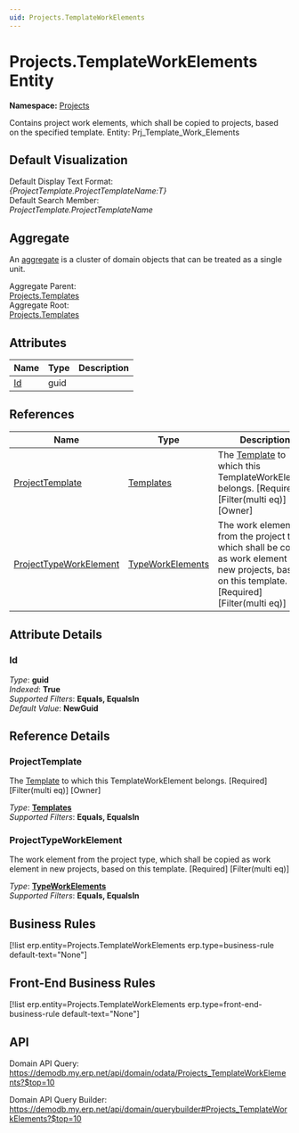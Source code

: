 ```yaml
---
uid: Projects.TemplateWorkElements
---
```

# Projects.TemplateWorkElements Entity

**Namespace:** [Projects](Projects.md)  

Contains project work elements, which shall be copied to projects, based on the specified template. Entity: Prj_Template_Work_Elements

## Default Visualization
Default Display Text Format:  
_{ProjectTemplate.ProjectTemplateName:T}_  
Default Search Member:  
_ProjectTemplate.ProjectTemplateName_  

## Aggregate
An [aggregate](https://docs.erp.net/tech/advanced/concepts/aggregates.html) is a cluster of domain objects that can be treated as a single unit.  

Aggregate Parent:  
[Projects.Templates](Projects.Templates.md)  
Aggregate Root:  
[Projects.Templates](Projects.Templates.md)  

## Attributes

| Name | Type | Description |
| ---- | ---- | --- |
| [Id](Projects.TemplateWorkElements.md#id) | guid |  

## References

| Name | Type | Description |
| ---- | ---- | --- |
| [ProjectTemplate](Projects.TemplateWorkElements.md#projecttemplate) | [Templates](Projects.Templates.md) | The [Template](Projects.Templates.md) to which this TemplateWorkElement belongs. [Required] [Filter(multi eq)] [Owner] |
| [ProjectTypeWorkElement](Projects.TemplateWorkElements.md#projecttypeworkelement) | [TypeWorkElements](Projects.TypeWorkElements.md) | The work element from the project type, which shall be copied as work element in new projects, based on this template. [Required] [Filter(multi eq)] |


## Attribute Details

### Id

_Type_: **guid**  
_Indexed_: **True**  
_Supported Filters_: **Equals, EqualsIn**  
_Default Value_: **NewGuid**  


## Reference Details

### ProjectTemplate

The [Template](Projects.Templates.md) to which this TemplateWorkElement belongs. [Required] [Filter(multi eq)] [Owner]

_Type_: **[Templates](Projects.Templates.md)**  
_Supported Filters_: **Equals, EqualsIn**  

### ProjectTypeWorkElement

The work element from the project type, which shall be copied as work element in new projects, based on this template. [Required] [Filter(multi eq)]

_Type_: **[TypeWorkElements](Projects.TypeWorkElements.md)**  
_Supported Filters_: **Equals, EqualsIn**  



## Business Rules

[!list erp.entity=Projects.TemplateWorkElements erp.type=business-rule default-text="None"]

## Front-End Business Rules

[!list erp.entity=Projects.TemplateWorkElements erp.type=front-end-business-rule default-text="None"]

## API

Domain API Query:
<https://demodb.my.erp.net/api/domain/odata/Projects_TemplateWorkElements?$top=10>

Domain API Query Builder:
<https://demodb.my.erp.net/api/domain/querybuilder#Projects_TemplateWorkElements?$top=10>

